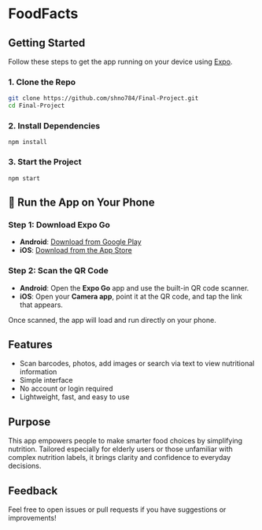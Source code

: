 # FoodFacts

## Getting Started

Follow these steps to get the app running on your device using [Expo](https://expo.dev/).

### 1. Clone the Repo

```bash
git clone https://github.com/shno784/Final-Project.git
cd Final-Project
```
### 2. Install Dependencies
```
npm install
```
### 3. Start the Project
```
npm start
```

## 📱 Run the App on Your Phone

### Step 1: Download Expo Go

- **Android**: [Download from Google Play](https://play.google.com/store/apps/details?id=host.exp.exponent)
- **iOS**: [Download from the App Store](https://apps.apple.com/app/expo-go/id982107779)

### Step 2: Scan the QR Code

- **Android**: Open the **Expo Go** app and use the built-in QR code scanner.
- **iOS**: Open your **Camera app**, point it at the QR code, and tap the link that appears.

Once scanned, the app will load and run directly on your phone.

## Features

- Scan barcodes, photos, add images or search via text to view nutritional information
- Simple interface
- No account or login required
- Lightweight, fast, and easy to use

## Purpose

This app empowers people to make smarter food choices by simplifying nutrition. Tailored especially for elderly users or those unfamiliar with complex nutrition labels, it brings clarity and confidence to everyday decisions.

## Feedback

Feel free to open issues or pull requests if you have suggestions or improvements!
